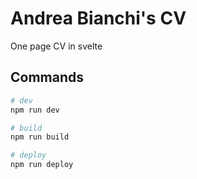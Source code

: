 # Andrea Bianchi's CV

One page CV in svelte

## Commands

```bash
# dev
npm run dev

# build
npm run build

# deploy
npm run deploy

```
